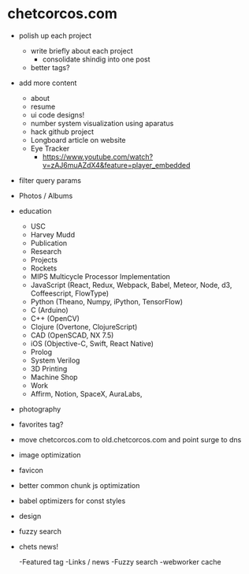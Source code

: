 # chetcorcos.com

- polish up each project
	- write briefly about each project
		- consolidate shindig into one post
	- better tags?

- add more content
	- about
	- resume
	- ui code designs!
	- number system visualization using aparatus
	- hack github project
	- Longboard article on website
	- Eye Tracker
		- https://www.youtube.com/watch?v=zAJ6muAZdX4&feature=player_embedded




<template name="opencv">
	<h2 align="center">OpenCV Eye Feature Tracker</h2>
	<h4 align="center">Spring 2012</h4>

	<p>
		I wanted to learn how to use the open source computer vision library, OpenCV, so a friend, Garrett Menghini, and I set out to learn it ourselves for a computer science seminar class. We documented out work on a Google <a href="https://sites.google.com/site/learningopencv1/">site</a> as well and all of our code is available. The other great thing about this site, is we include instructions on how to install and use OpenCV on a Mac which is really a pain. It took us a week or two to figure it out.
	</p>
	<p>
		For more information, check out our Google site: <a href="https://sites.google.com/site/learningopencv1/">https://sites.google.com/site/learningopencv1/</a></br>
	</p>

	<div class="row images" align="middle">
	<iframe width="420" height="315" src="http://www.youtube.com/embed/LHfUeyxhgvk" frameborder="0" allowfullscreen></iframe>
	<iframe width="420" height="315" src="http://www.youtube.com/embed/zAJ6muAZdX4" frameborder="0" allowfullscreen></iframe>
	</div>
</template>



<template name="speedtest">
	<h2 align="center">Internet Speed Tester</h2>
	<h4 align="center">Fall 2013</h4>

	<p>
		Have you ever realized that your internet speed isn't as fast as your are paying for? Well I thought so. So I wrote a little program to run on my Raspberry Pi to test the internet speed once every hour and log it to a text file. This way, when I get my internet bill, I can verify that I am getting the internet speeds I am paying for. Here's the result:
	</p>

	<div class="row images" align="middle">
		<image src="/internetSpeed.png" width="800" style="padding:1%;">
	</div>

	<p>
		Hey, I should get 9.69% off my internet bill! I'm calling Time Warner...
	</p>

	<p>
		Anyways, the code is all public online <a href="https://github.com/ccorcos/InternetSpeedLog">here</a>.
	</p>

</template>

<template name="5cmenu">
	<h2 align="center">5C Menu iPhone App</h2>
	<h4 align="center">Spring 2012</h4>

	<div class="row images" align="middle">
		<image src="/5cmenu/mudd.jpg" width="200" style="padding:1%;">
		<image src="/5cmenu/scripps.jpg" width="200" style="padding:1%;">
		<image src="/5cmenu/pitzer.jpg" width="200" style="padding:1%;">
		<image src="/5cmenu/cmc.jpg" width="200" style="padding:1%;">
		<image src="/5cmenu/pomona.jpg" width="200" style="padding:1%;">
	</div>

	<p>
		At the Claremont Colleges, pretty much everyone eats at the dining halls all four years. My freshman year, I had the idea of putting creating an iPhone app with the dining hall menus on it. That summer, I tried and failed. In fact, the following summer I tried and failed yet again. Then, my junior year at HMC, I started to figure it out. Objective-C and its incredibly object-orientated nature was totally foreign to me. At this point, I had only taken an introductory computer science course.

	</p>
	<p>
		The way I implemented this was app was using Google App Engine (GAE) to run a python script that parses the dining hall menus periodically and posts XML and JSON formatted data. I used python because there is an awesome library called Beautiful Soup for parsing HTML trees. The code is publicly available and can be found <a href="https://github.com/ccorcos/5cmenuparser">here</a>.
	</p>
	<p>
		The iPhone then pulls this formatted data from the internet and puts fills out some custom UITableView's within a UIScrollView with PageControl.
	</p>
	<p>
		If you are interested in learning how to make iPhone apps, here is where I would recommend starting (assuming you already know programming): <a href="http://www.raywenderlich.com/tutorials">raywenderlich.com</a>.
	</p>

	<p>
		Also, you can find this app on the app store <a href="https://itunes.apple.com/us/app/5c-menu/id512440171">here</a>, however, it hasn't been working lately -- apparently the dining hall websites have changed causing the parser to break. Writing parsing code is such a pain. I haven't dealt with it since. If you are interested in helping on this front, feel free to contact me.
	</p>

</template>


<template name="1960hearse">
	<h2 align="center">1960 Cadillac Hearse Restoration</h2>
	<h4 align="center"> 2005-2007</h4>

	<div class="row" align="middle">
	<image src="/hearse/hearse-done.jpg" width="700" align="middle" style="padding:1%;">
	</div>

	<p>
		My Mom owns a costume store called Evangeline's Costume Mansion in Old Sacramento. She wanted my dad to rebuild a hearse to advertise her store. I didn't help too much other than just sandblasting car parts and helping out here and there, but this car is just awesome.
	</p>

	<div class="row images" align="middle">
		<image src="/hearse/hearse-1.jpg" width="340"><image src="/hearse/hearse-2.jpg" width="340">
	</div>

	<div class="row images" align="middle"></br>
		<image src="/hearse/hearse-3.jpg" width="340"><image src="/hearse/hearse-4.jpg" width="340">
	</div>

	<div class="row images" align="middle"></br>
		<image src="/hearse/hearse-6.jpg" width="340"><image src="/hearse/hearse-5.jpg" width="340">
	</div>
</template>

<template name="1966gto">
	<h2 align="center">1966 Pontiac GTO Restoration</h2>
	<h4 align="center">Summer 2008 - Summer 2009</h4>

	<div class="row" align="middle">
	<image src="/gto/gto-done.jpg" width="700" align="middle" style="padding:1%;">
	</div>

	<p>
		This is one of my favorite cars. Sadly, we sold it to make more room. My dad and cousin did most of the work on this, but I helped out here and there. This is a GTO clone, meaning the serial number is a Le Mans. This involved some body work changing the tail lights. It is convertible 4-speed and quite a fun car to drive
	</p>

	<div class="row images" align="middle">
		<image src="/gto/gto-1.jpg" width="340"><image src="/gto/gto-2.jpg" width="340">
	</div>

	<div class="row images" align="middle"></br>
		<image src="/gto/gto-3.jpg" width="340"><image src="/gto/gto-4.jpg" width="340">
	</div>

	<div class="row images" align="middle"></br>
		<image src="/gto/gto-5.jpg" width="340"><image src="/gto/gto-9.jpg" width="340">
	</div>

	<div class="row images" align="middle"></br>
		<image src="/gto/gto-7.jpg" width="340"><image src="/gto/gto-10.jpg" width="340">
	</div>

	<div class="row images" align="middle"></br>
		<image src="/gto/gto-6.jpg" width="340"><image src="/gto/gto-8.jpg" width="340">
	</div>
</template>

















- filter query params

- Photos / Albums

- education
	- USC
	- Harvey Mudd
	- Publication
	- Research
	- Projects
	- Rockets
	- MIPS Multicycle Processor Implementation
	- JavaScript (React, Redux, Webpack, Babel, Meteor, Node, d3, Coffeescript, FlowType)
	- Python (Theano, Numpy, iPython, TensorFlow)
	- C (Arduino)
	- C++ (OpenCV)
	- Clojure (Overtone, ClojureScript)
	- CAD (OpenSCAD, NX 7.5)
	- iOS (Objective-C, Swift, React Native)
	- Prolog
	- System Verilog
	- 3D Printing
	- Machine Shop
	- Work
	- Affirm, Notion, SpaceX, AuraLabs,

- photography

- favorites tag?

- move chetcorcos.com to old.chetcorcos.com and point surge to dns

- image optimization
- favicon
- better common chunk js optimization
- babel optimizers for const styles

- design

- fuzzy search
- chets news!


  -Featured tag
  -Links / news
  -Fuzzy search
  -webworker cache

